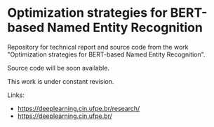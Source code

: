 # Optimization strategies for BERT-based Named Entity Recognition

Repository for technical report and source code from the work "Optimization strategies for BERT-based Named Entity Recognition".

Source code will be soon available.

This work is under constant revision.

Links: 
- https://deeplearning.cin.ufpe.br/research/
- https://deeplearning.cin.ufpe.br/
